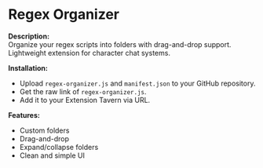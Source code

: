 # Regex Organizer

**Description:**  
Organize your regex scripts into folders with drag-and-drop support.  
Lightweight extension for character chat systems.

**Installation:**
- Upload `regex-organizer.js` and `manifest.json` to your GitHub repository.
- Get the raw link of `regex-organizer.js`.
- Add it to your Extension Tavern via URL.

**Features:**
- Custom folders
- Drag-and-drop
- Expand/collapse folders
- Clean and simple UI
